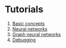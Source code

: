 # Tutorials
1. [Basic concepts](tutorials/Introduction.md)
2. [Neural networks](tutorials/NN.md)
3. [Graph neural networks](tutorials/GNN.md)
4. [Debugging](tutorials/Debugging.md)